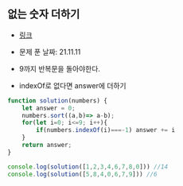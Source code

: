 ## 없는 숫자 더하기

- [링크](https://programmers.co.kr/learn/courses/30/lessons/86051)
- 문제 푼 날짜: 21.11.11

- 9까지 반복문을 돌아야한다.
- indexOf로 없다면 answer에 더하기

```js
function solution(numbers) {
    let answer = 0;
    numbers.sort((a,b)=> a-b);
    for(let i=0; i<=9; i++){
        if(numbers.indexOf(i)===-1) answer += i
    }
    return answer;
}

console.log(solution([1,2,3,4,6,7,8,0])) //14
console.log(solution([5,8,4,0,6,7,9])) //6
```
